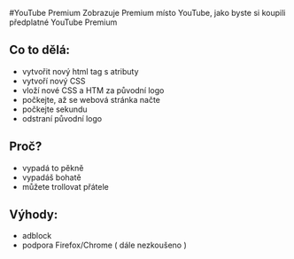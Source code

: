 #YouTube Premium
Zobrazuje Premium místo YouTube, jako byste si koupili předplatné YouTube Premium

## Co to dělá:
  - vytvořit nový html tag s atributy
  - vytvoří nový CSS
  - vloží nové CSS a HTM za původní logo
  - počkejte, až se webová stránka načte
  - počkejte sekundu
  - odstraní původní logo

## Proč?
 - vypadá to pěkně
 - vypadáš bohatě
 - můžete trollovat přátele

## Výhody:
  -  adblock
  -  podpora Firefox/Chrome ( dále nezkoušeno )


